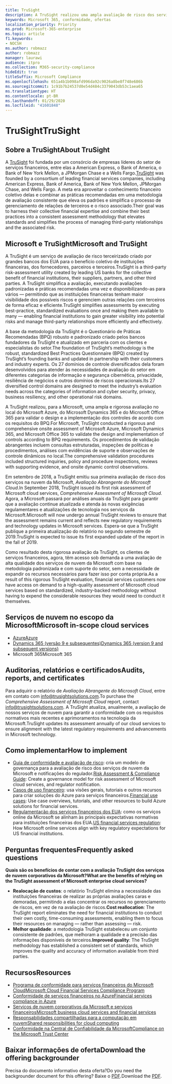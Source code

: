 ```yaml
---
title: TruSight
description: A TruSight realizou uma ampla avaliação de risco dos serviços de nuvem da Microsoft que foram desenvolvidos para atender a requisitos rigorosos dos clientes de serviços financeiros dela.
keywords: Microsoft 365, conformidade, ofertas
localization_priority: Priority
ms.prod: Microsoft-365-enterprise
ms.topic: article
f1.keywords:
- NOCSH
ms.author: robmazz
author: robmazz
manager: laurawi
audience: itpro
ms.collection: M365-security-compliance
hideEdit: true
titleSuffix: Microsoft Compliance
ms.openlocfilehash: 651a4b1b098afd996da92c9026a8be8f748e686b
ms.sourcegitcommit: 1c91b7b24537d0e54d484c3379043db53c1aea65
ms.translationtype: HT
ms.contentlocale: pt-BR
ms.lasthandoff: 01/29/2020
ms.locfileid: "41601848"
---
```

# <a name="trusight"></a><span data-ttu-id="3f040-104">TruSight</span><span class="sxs-lookup"><span data-stu-id="3f040-104">TruSight</span></span>

## <a name="about-trusight"></a><span data-ttu-id="3f040-105">Sobre a TruSight</span><span class="sxs-lookup"><span data-stu-id="3f040-105">About TruSight</span></span>

<span data-ttu-id="3f040-106">A [TruSight](https://trusightsolutions.com/) foi fundada por um consórcio de empresas líderes do setor de serviços financeiros, entre elas a American Express, o Bank of America, o Bank of New York Mellon, a JPMorgan Chase e a Wells Fargo.</span><span class="sxs-lookup"><span data-stu-id="3f040-106">[TruSight](https://trusightsolutions.com/) was founded by a consortium of leading financial services companies, including American Express, Bank of America, Bank of New York Mellon, JPMorgan Chase, and Wells Fargo.</span></span> <span data-ttu-id="3f040-107">A meta era aproveitar o conhecimento financeiro coletivo delas e combinar as práticas recomendadas em uma metodologia de avaliação consistente que eleva os padrões e simplifica o processo de gerenciamento de relações de terceiros e o risco associado.</span><span class="sxs-lookup"><span data-stu-id="3f040-107">Their goal was to harness their collective financial expertise and combine their best practices into a consistent assessment methodology that elevates standards and simplifies the process of managing third-party relationships and the associated risk.</span></span>

## <a name="microsoft-and-trusight"></a><span data-ttu-id="3f040-108">Microsoft e TruSight</span><span class="sxs-lookup"><span data-stu-id="3f040-108">Microsoft and TruSight</span></span>

<span data-ttu-id="3f040-109">A TruSight é um serviço de avaliação de risco terceirizado criado por grandes bancos dos EUA para o benefício coletivo de instituições financeiras, dos fornecedores, parceiros e terceiros.</span><span class="sxs-lookup"><span data-stu-id="3f040-109">TruSight is a third-party risk-assessment utility created by leading US banks for the collective benefit of financial institutions, their suppliers, partners, and other third parties.</span></span> <span data-ttu-id="3f040-110">A TruSight simplifica a avaliação, executando avaliações padronizadas e práticas recomendadas uma vez e disponibilizando-as para vários — permitindo que as instituições financeiras tenham maior visibilidade dos possíveis riscos e gerenciem outras relações com terceiros de forma eficaz e eficiente.</span><span class="sxs-lookup"><span data-stu-id="3f040-110">TruSight simplifies assessments by executing best-practice, standardized evaluations once and making them available to many — enabling financial institutions to gain greater visibility into potential risks and manage third-party relationships more efficiently and effectively.</span></span>

<span data-ttu-id="3f040-111">A base da metodologia da TruSight é o Questionário de Práticas Recomendadas (BPQ) robusto e padronizado criado pelos bancos fundadores da TruSight e atualizado em parceria com os clientes e especialistas do setor.</span><span class="sxs-lookup"><span data-stu-id="3f040-111">The foundation of TruSight’s methodology is the robust, standardized Best Practices Questionnaire (BPQ) created by TruSight’s founding banks and updated in partnership with their customers and industry experts.</span></span> <span data-ttu-id="3f040-112">Os 27 domínios de controle diversificados dela foram desenvolvidos para atender às necessidades de avaliação do setor em diferentes categorias de informação e segurança cibernética, privacidade, resiliência de negócios e outros domínios de riscos operacionais.</span><span class="sxs-lookup"><span data-stu-id="3f040-112">Its 27 diversified control domains are designed to meet the industry’s evaluation needs across the categories of information and cyber security, privacy, business resiliency, and other operational risk domains.</span></span>

<span data-ttu-id="3f040-113">A TruSight realizou, para a Microsoft, uma ampla e rigorosa avaliação no local do Microsoft Azure, do Microsoft Dynamics 365 e do Microsoft Office 365 para validar o design e a implementação dos controles de acordo com os requisitos do BPQ.</span><span class="sxs-lookup"><span data-stu-id="3f040-113">For Microsoft, TruSight conducted a rigorous and comprehensive onsite assessment of Microsoft Azure, Microsoft Dynamics 365, and Microsoft Office 365 to validate the design and implementation of controls according to BPQ requirements.</span></span> <span data-ttu-id="3f040-114">Os procedimentos de validação abrangentes incluem consultas estruturadas, inspeções de políticas e procedimentos, análises com evidências de suporte e observações de controle dinâmicos no local.</span><span class="sxs-lookup"><span data-stu-id="3f040-114">The comprehensive validation procedures included structured inquiries, policy and procedure inspections, reviews with supporting evidence, and onsite dynamic control observations.</span></span>

<span data-ttu-id="3f040-115">Em setembro de 2018, a TruSight emitiu sua primeira avaliação de risco dos serviços na nuvem da Microsoft, *Avaliação Abrangente do Microsoft Cloud*.</span><span class="sxs-lookup"><span data-stu-id="3f040-115">In September 2018, TruSight issued its first risk assessment of Microsoft cloud services, *Comprehensive Assessment of Microsoft Cloud*.</span></span> <span data-ttu-id="3f040-116">Agora, a Microsoft passará por análises anuais da TruSight para garantir que a avaliação continue atualizada e atenda às novas exigências regulamentares e atualizações de tecnologia nos serviços da Microsoft.</span><span class="sxs-lookup"><span data-stu-id="3f040-116">Microsoft will now undergo annual TruSight reviews to ensure that the assessment remains current and reflects new regulatory requirements and technology updates in Microsoft services.</span></span> <span data-ttu-id="3f040-117">Espera-se que a TruSight publique a primeira atualização do relatório no segundo semestre de 2019.</span><span class="sxs-lookup"><span data-stu-id="3f040-117">TruSight is expected to issue its first expanded update of the report in the fall of 2019.</span></span>

<span data-ttu-id="3f040-118">Como resultado desta rigorosa avaliação da TruSight, os clientes de serviços financeiros, agora, têm acesso sob demanda a uma avaliação de alta qualidade dos serviços de nuvem da Microsoft com base na metodologia padronizada e com suporte do setor, sem a necessidade de expandir os recursos necessários para fazer isso por conta própria.</span><span class="sxs-lookup"><span data-stu-id="3f040-118">As a result of this rigorous TruSight evaluation, financial services customers now have access on demand to a high-quality assessment of Microsoft cloud services based on standardized, industry-backed methodology without having to expend the considerable resources they would need to conduct it themselves.</span></span>

## <a name="microsoft-in-scope-cloud-services"></a><span data-ttu-id="3f040-119">Serviços de nuvem no escopo da Microsoft</span><span class="sxs-lookup"><span data-stu-id="3f040-119">Microsoft in-scope cloud services</span></span>

- [<span data-ttu-id="3f040-120">Azure</span><span class="sxs-lookup"><span data-stu-id="3f040-120">Azure</span></span>](https://aka.ms/AzureCompliance)
- [<span data-ttu-id="3f040-121">Dynamics 365 (versão 9 e subsequentes)</span><span class="sxs-lookup"><span data-stu-id="3f040-121">Dynamics 365 (version 9 and subsequent versions)</span></span>](https://aka.ms/d365-compliance-list)
- <span data-ttu-id="3f040-122">Microsoft 365</span><span class="sxs-lookup"><span data-stu-id="3f040-122">Microsoft 365</span></span>

## <a name="audits-reports-and-certificates"></a><span data-ttu-id="3f040-123">Auditorias, relatórios e certificados</span><span class="sxs-lookup"><span data-stu-id="3f040-123">Audits, reports, and certificates</span></span>

<span data-ttu-id="3f040-124">Para adquirir o relatório de *Avaliação Abrangente do Microsoft Cloud*, entre em contato com info@trusightsolutions.com.</span><span class="sxs-lookup"><span data-stu-id="3f040-124">To purchase the *Comprehensive Assessment of Microsoft Cloud* report, contact info@trusightsolutions.com.</span></span> <span data-ttu-id="3f040-125">A TruSight atualiza, anualmente, a avaliação de nossos serviços de nuvem para garantir a conformidade com os requisitos normativos mais recentes e aprimoramentos na tecnologia da Microsoft.</span><span class="sxs-lookup"><span data-stu-id="3f040-125">TruSight updates its assessment annually of our cloud services to ensure alignment with the latest regulatory requirements and advancements in Microsoft technology.</span></span>

## <a name="how-to-implement"></a><span data-ttu-id="3f040-126">Como implementar</span><span class="sxs-lookup"><span data-stu-id="3f040-126">How to implement</span></span>

- <span data-ttu-id="3f040-127">[Guia de conformidade e avaliação de risco](https://aka.ms/RiskGovernanceGuide): cria um modelo de governança para a avaliação de risco dos serviços de nuvem da Microsoft e notificações do regulador.</span><span class="sxs-lookup"><span data-stu-id="3f040-127">[Risk Assessment & Compliance Guide](https://aka.ms/RiskGovernanceGuide): Create a governance model for risk assessment of Microsoft cloud services, and regulator notification.</span></span>
- <span data-ttu-id="3f040-128">[Casos de uso financeiro](https://docs.microsoft.com/azure/industry/financial/): usa visões gerais, tutoriais e outros recursos para criar soluções do Azure para serviços financeiros.</span><span class="sxs-lookup"><span data-stu-id="3f040-128">[Financial use cases](https://docs.microsoft.com/azure/industry/financial/): Use case overviews, tutorials, and other resources to build Azure solutions for financial services.</span></span>
- <span data-ttu-id="3f040-129">[Regulamentação dos serviços financeiros dos EUA](https://aka.ms/FinServ-Guide-US): como os serviços online da Microsoft se alinham às principais expectativas normativas para instituições financeiras dos EUA.</span><span class="sxs-lookup"><span data-stu-id="3f040-129">[US financial services regulation](https://aka.ms/FinServ-Guide-US): How Microsoft online services align with key regulatory expectations for US financial institutions.</span></span>

## <a name="frequently-asked-questions"></a><span data-ttu-id="3f040-130">Perguntas frequentes</span><span class="sxs-lookup"><span data-stu-id="3f040-130">Frequently asked questions</span></span>

<span data-ttu-id="3f040-131">**Quais são os benefícios de contar com a avaliação TruSight dos serviços de nuvem corporativos da Microsoft?**</span><span class="sxs-lookup"><span data-stu-id="3f040-131">**What are the benefits of relying on the TruSight assessment of Microsoft enterprise cloud services?**</span></span>

- <span data-ttu-id="3f040-132">**Realocação de custos**: o relatório TruSight elimina a necessidade das instituições financeiras de realizar as próprias avaliações caras e demoradas, permitindo a elas concentrar os recursos no gerenciamento de riscos, em vez de na avaliação de riscos.</span><span class="sxs-lookup"><span data-stu-id="3f040-132">**Cost reallocation**: The TruSight report eliminates the need for financial institutions to conduct their own costly, time-consuming assessments, enabling them to focus their resources on managing — rather than assessing — risk.</span></span>
- <span data-ttu-id="3f040-133">**Melhor qualidade**: a metodologia TruSight estabeleceu um conjunto consistente de padrões, que melhoram a qualidade e a precisão das informações disponíveis de terceiros.</span><span class="sxs-lookup"><span data-stu-id="3f040-133">**Improved quality**: The TruSight methodology has established a consistent set of standards, which improves the quality and accuracy of information available from third parties.</span></span>

## <a name="resources"></a><span data-ttu-id="3f040-134">Recursos</span><span class="sxs-lookup"><span data-stu-id="3f040-134">Resources</span></span>

- [<span data-ttu-id="3f040-135">Programa de conformidade para serviços financeiros do Microsoft Cloud</span><span class="sxs-lookup"><span data-stu-id="3f040-135">Microsoft Cloud Financial Services Compliance Program</span></span>](https://aka.ms/FSCP-Print)
- [<span data-ttu-id="3f040-136">Conformidade de serviços financeiros no Azure</span><span class="sxs-lookup"><span data-stu-id="3f040-136">Financial services compliance in Azure</span></span>](https://aka.ms/FinServ-Compliance-Azure)
- [<span data-ttu-id="3f040-137">Serviços de nuvem corporativos da Microsoft e serviços financeiros</span><span class="sxs-lookup"><span data-stu-id="3f040-137">Microsoft business cloud services and financial services</span></span>](https://aka.ms/FinServ-Compliance)
- [<span data-ttu-id="3f040-138">Responsabilidades compartilhadas para a computação em nuvem</span><span class="sxs-lookup"><span data-stu-id="3f040-138">Shared responsibilities for cloud computing</span></span>](https://aka.ms/sharedresponsibility)
- [<span data-ttu-id="3f040-139">Conformidade na Central de Confiabilidade da Microsoft</span><span class="sxs-lookup"><span data-stu-id="3f040-139">Compliance on the Microsoft Trust Center</span></span>](https://www.microsoft.com/trust-center/compliance/compliance-overview)

## <a name="download-the-offering-backgrounder"></a><span data-ttu-id="3f040-140">Baixar informações de oferta</span><span class="sxs-lookup"><span data-stu-id="3f040-140">Download the offering backgrounder</span></span>

<span data-ttu-id="3f040-141">Precisa do documento informativo desta oferta?</span><span class="sxs-lookup"><span data-stu-id="3f040-141">Do you need the backgrounder document for this offering?</span></span> <span data-ttu-id="3f040-142">Baixe o [PDF](https://download.microsoft.com/download/D/A/D/dad1cf29-5529-4797-9eda-96e5e472e619/TruSight-Compliance.pdf).</span><span class="sxs-lookup"><span data-stu-id="3f040-142">Download the [PDF](https://download.microsoft.com/download/D/A/D/dad1cf29-5529-4797-9eda-96e5e472e619/TruSight-Compliance.pdf).</span></span>